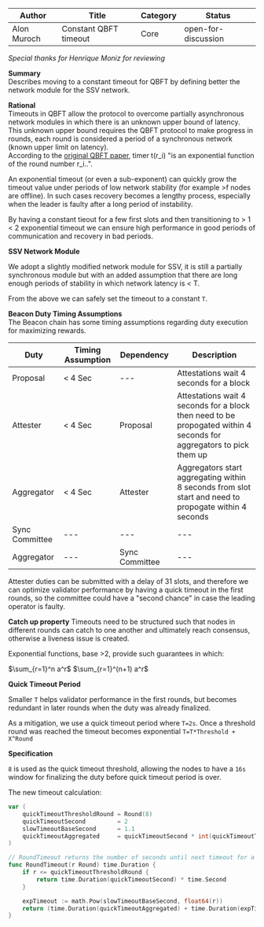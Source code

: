 | Author      | Title                 | Category | Status |
|-------------|-----------------------|----------|--------|
| Alon Muroch | Constant QBFT timeout | Core     | open-for-discussion  |

_Special thanks for Henrique Moniz for reviewing_

**Summary**  
Describes moving to a constant timeout for QBFT by defining better the network module for the SSV network.

**Rational**  
Timeouts in QBFT allow the protocol to overcome partially asynchronous network modules in which there is an unknown upper bound of latency. 
This unknown upper bound requires the QBFT protocol to make progress in rounds, each round is considered a period of a synchronous network (known upper limit on latency).  
According to the [original QBFT paper](https://arxiv.org/pdf/2002.03613.pdf), timer t(r_i) "is an exponential function of the round number r_i..".

An exponential timeout (or even a sub-exponent) can quickly grow the timeout value under periods of low network stability (for example >f nodes are offline). 
In such cases recovery becomes a lengthy process, especially when the leader is faulty after a long period of instability.  

By having a constant tieout for a few first slots and then transitioning to > 1 < 2 exponential timeout we can ensure high performance in good periods of communication and recovery in bad periods.

**SSV Network Module**  

We adopt a slightly modified network module for SSV, it is still a partially synchronous module but with an added assumption that there are long enough periods of stability in which network latency is < T.

From the above we can safely set the timeout to a constant `T`.

**Beacon Duty Timing Assumptions**  
The Beacon chain has some timing assumptions regarding duty execution for maximizing rewards.

| Duty           | Timing Assumption | Dependency     | Description                                                                                                         |
|----------------|-------------------|----------------|---------------------------------------------------------------------------------------------------------------------|
| Proposal       | < 4 Sec           | ---            | Attestations wait 4 seconds for a block                                                                             |
| Attester       | < 4 Sec           | Proposal       | Attestations wait 4 seconds for a block then need to be propogated within 4 seconds for aggregators to pick them up |
| Aggregator     | < 4 Sec           | Attester       | Aggregators start aggregating within 8 seconds from slot start and need to propogate within 4 seconds               |
| Sync Committee | ---               | ---            | ---                                                                                                                 |
| Aggregator     | ---               | Sync Committee | ---                                                                                                                 |


Attester duties can be submitted with a delay of 31 slots, 
and therefore we can optimize validator performance by having a quick timeout in the first rounds,
so the committee could have a "second chance" in case the leading operator is faulty.

**Catch up property** 
Timeouts need to be structured such that nodes in different rounds can catch to one another and ultimately reach consensus, otherwise a liveness issue is created.

Exponential functions, base >2, provide such guarantees in which:  

$\sum_{r=1}^n a^r$ $\sum_{r=1}^(n+1) a^r$ 

**Quick Timeout Period**

Smaller `T` helps validator performance in the first rounds, 
but becomes redundant in later rounds when the duty was already finalized.

As a mitigation, we use a quick timeout period where `T=2s`. 
Once a threshold round was reached the timeout becomes exponential `T=T*Threshold + X^Round`

**Specification**  

`8` is used as the quick timeout threshold, allowing the nodes to have a `16s` window for finalizing the duty before quick timeout period is over.

The new timeout calculation:

```go
var (
    quickTimeoutThresholdRound = Round(8)
    quickTimeoutSecond         = 2
    slowTimeoutBaseSecond      = 1.1
    quickTimeoutAggregated     = quickTimeoutSecond * int(quickTimeoutThresholdRound)
)

// RoundTimeout returns the number of seconds until next timeout for a given round.
func RoundTimeout(r Round) time.Duration {
    if r <= quickTimeoutThresholdRound {
        return time.Duration(quickTimeoutSecond) * time.Second
    }

    expTimeout := math.Pow(slowTimeoutBaseSecond, float64(r))
    return (time.Duration(quickTimeoutAggregated) + time.Duration(expTimeout)) * time.Second
}
```
